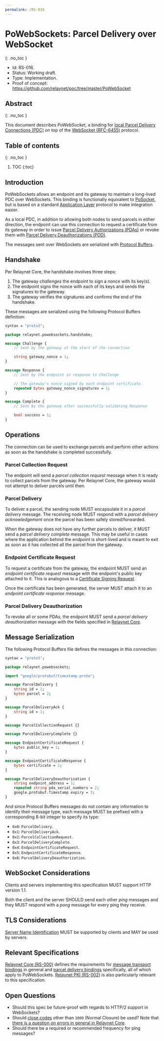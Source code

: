 ```yaml
---
permalink: /RS-016
---
```

# PoWebSockets: Parcel Delivery over WebSocket
{: .no_toc }

- Id: RS-016.
- Status: Working draft.
- Type: Implementation.
- Proof of concept: https://github.com/relaynet/poc/tree/master/PoWebSocket

## Abstract
{: .no_toc }

This document describes _PoWebSocket_, a binding for [local Parcel Delivery Connections (PDC)](rs000-core.md#internal-pdc) on top of the [WebSocket (RFC-6455)](https://tools.ietf.org/html/rfc6455) protocol.

## Table of contents
{: .no_toc }

1. TOC
{:toc}

## Introduction

PoWebSockets allows an endpoint and its gateway to maintain a long-lived PDC over WebSockets. This binding is functionally equivalent to [PoSocket](rs005-posocket.md), but is based on a standard [Application Layer](https://en.wikipedia.org/wiki/Application_layer) protocol to make integration easier.

As a local PDC, in addition to allowing both nodes to send parcels in either direction, the endpoint can use this connection to request a certificate from its gateway in order to issue [Parcel Delivery Authorizations (PDAs)](rs002-pki.md#parcel-delivery-authorization-pda) or revoke them with [Parcel Delivery Deauthorizations (PDD)](rs000-core.md#pdd).

The messages sent over WebSockets are serialized with [Protocol Buffers](https://developers.google.com/protocol-buffers/).

## Handshake

Per Relaynet Core, the handshake involves three steps:

1. The gateway _challenges_ the endpoint to sign a nonce with its key(s).
1. The endpoint signs the nonce with each of its keys and sends the signatures to the gateway.
1. The gateway verifies the signatures and confirms the end of the handshake.

These messages are serialized using the following Protocol Buffers definition:

```proto
syntax = "proto3";

package relaynet.powebsockets.handshake;

message Challenge {
    // Sent by the gateway at the start of the connection

    string gateway_nonce = 1;
}

message Response {
    // Sent by the endpoint in response to Challenge

    // The gateway's nonce signed by each endpoint certificate.
    repeated bytes gateway_nonce_signatures = 1;
}

message Complete {
    // Sent by the gateway after successfully validating Response

    bool success = 1;
}
```

## Operations

The connection can be used to exchange parcels and perform other actions as soon as the handshake is completed successfully.

### Parcel Collection Request

The endpoint will send a _parcel collection request_ message when it is ready to collect parcels from the gateway. Per Relaynet Core, the gateway would not attempt to deliver parcels until then.

### Parcel Delivery

To deliver a parcel, the sending node MUST encapsulate it in a _parcel delivery_ message. The receiving node MUST respond with a _parcel delivery acknowledgement_ once the parcel has been safely stored/forwarded.

When the gateway does not have any further parcels to deliver, it MUST send a _parcel delivery complete_ message. This may be useful in cases where the application behind the endpoint is short-lived and is meant to exit as soon as it has collected all the parcel from the gateway.

### Endpoint Certificate Request

To request a certificate from the gateway, the endpoint MUST send an _endpoint certificate request_ message with the endpoint's public key attached to it. This is analogous to a [Certificate Signing Request](https://en.wikipedia.org/wiki/Certificate_signing_request).

Once the certificate has been generated, the server MUST attach it to an _endpoint certificate response_ message.

### Parcel Delivery Deauthorization

To revoke all or some PDAs, the endpoint MUST send a _parcel delivery deauthorization_ message with the fields specified in [Relaynet Core](rs000-core.md#pdd).

## Message Serialization

The following Protocol Buffers file defines the messages in this connection:

```proto
syntax = "proto3";

package relaynet.powebsockets;

import "google/protobuf/timestamp.proto";

message ParcelDelivery {
    string id = 1;
    bytes parcel = 2;
}

message ParcelDeliveryAck {
    string id = 1;
}

message ParcelCollectionRequest {}

message ParcelDeliveryComplete {}

message EndpointCertificateRequest {
    bytes public_key = 1;
}

message EndpointCertificateResponse {
    bytes certificate = 1;
}

message ParcelDeliveryDeauthorization {
    string endpoint_address = 1;
    repeated string pda_serial_numbers = 2;
    google.protobuf.Timestamp expiry = 3;
}
```

And since Protocol Buffers messages do not contain any information to identify their message type, each message MUST be prefixed with a corresponding 8-bit integer to specify its type:

- `0x0`: `ParcelDelivery`.
- `0x1`: `ParcelDeliveryAck`.
- `0x2`: `ParcelCollectionRequest`.
- `0x3`: `ParcelDeliveryComplete`.
- `0x4`: `EndpointCertificateRequest`.
- `0x5`: `EndpointCertificateResponse`.
- `0x6`: `ParcelDeliveryDeauthorization`.

## WebSocket Considerations

Clients and servers implementing this specification MUST support HTTP version 1.1.

Both the client and the server SHOULD send each other _ping_ messages and they MUST respond with a _pong_ message for every ping they receive.

## TLS Considerations

[Server Name Identification](https://en.wikipedia.org/wiki/Server_Name_Indication) MUST be supported by clients and MAY be used by servers.

## Relevant Specifications

[Relaynet Core (RS-000)](rs000-core.md) defines the requirements for [message transport bindings](rs000-core.md#message-transport-bindings) in general and [parcel delivery bindings](rs000-core.md#parcel-delivery-binding) specifically, all of which apply to PoWebSockets. [Relaynet PKI (RS-002)](rs002-pki.md) is also particularly relevant to this specification.

## Open Questions

- Should this spec be future-proof with regards to HTTP/2 support in WebSockets?
- Should [close codes](https://www.iana.org/assignments/websocket/websocket.xml#close-code-number) other than `1000` (Normal Closure) be used? Note that [there is a question on errors in general in Relaynet Core](rs000-core.md#open-questions).
- Should there be a required or recommended frequency for ping messages?
